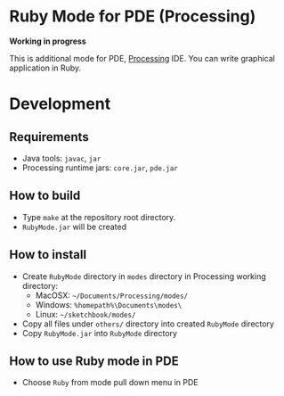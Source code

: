 Ruby Mode for PDE (Processing)
==============================

**Working in progress**

This is additional mode for PDE, [Processing](http://www.processing.org/) IDE.
You can write graphical application in Ruby.


# Development
## Requirements
* Java tools: `javac`, `jar`
* Processing runtime jars: `core.jar`, `pde.jar`

## How to build
* Type `make` at the repository root directory.
* `RubyMode.jar` will be created

## How to install
+ Create `RubyMode` directory in `modes` directory in Processing working directory:
  * MacOSX: `~/Documents/Processing/modes/`
  * Windows: `%homepath%\Documents\modes\`
  * Linux: `~/sketchbook/modes/`
+ Copy all files under `others/` directory into created `RubyMode` directory
+ Copy `RubyMode.jar` into `RubyMode` directory

## How to use Ruby mode in PDE
* Choose `Ruby` from mode pull down menu in PDE
